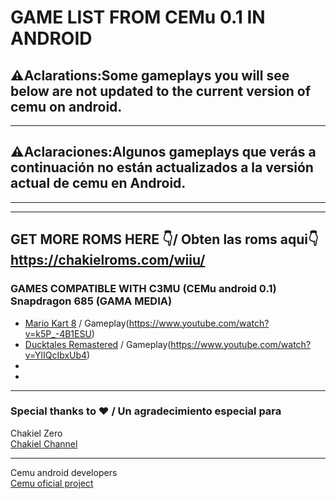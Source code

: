 # GAME LIST FROM CEMu 0.1 IN ANDROID
## ⚠Aclarations:Some gameplays you will see below are not updated to the current version of cemu on android.
---
## ⚠Aclaraciones:Algunos gameplays que verás a continuación no están actualizados a la versión actual de cemu en Android.
---
---
GET MORE ROMS HERE 👇/ Obten las roms aqui👇
https://chakielroms.com/wiiu/ 
---



### GAMES COMPATIBLE WITH C3MU (CEMu android 0.1) Snapdragon 685 (GAMA MEDIA)
- [Mario Kart 8](https://chakielroms.com/wiiu/)
/ Gameplay(https://www.youtube.com/watch?v=k5P_-4B1ESU)
- [Ducktales Remastered](https://chakielroms.com/wiiu/)
/ Gameplay(https://www.youtube.com/watch?v=YlIQcIbxUb4)
- 
- 



---

### Special thanks to ❤ / Un agradecimiento especial para
Chakiel Zero<br/>
[Chakiel Channel](https://www.youtube.com/@Chakielzero2)

---
Cemu android developers<br/>
[Cemu oficial project](https://github.com/cemu-project/Cemu)


